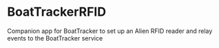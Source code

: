 # BoatTrackerRFID
Companion app for BoatTracker to set up an Alien RFID reader and relay events to the BoatTracker service
